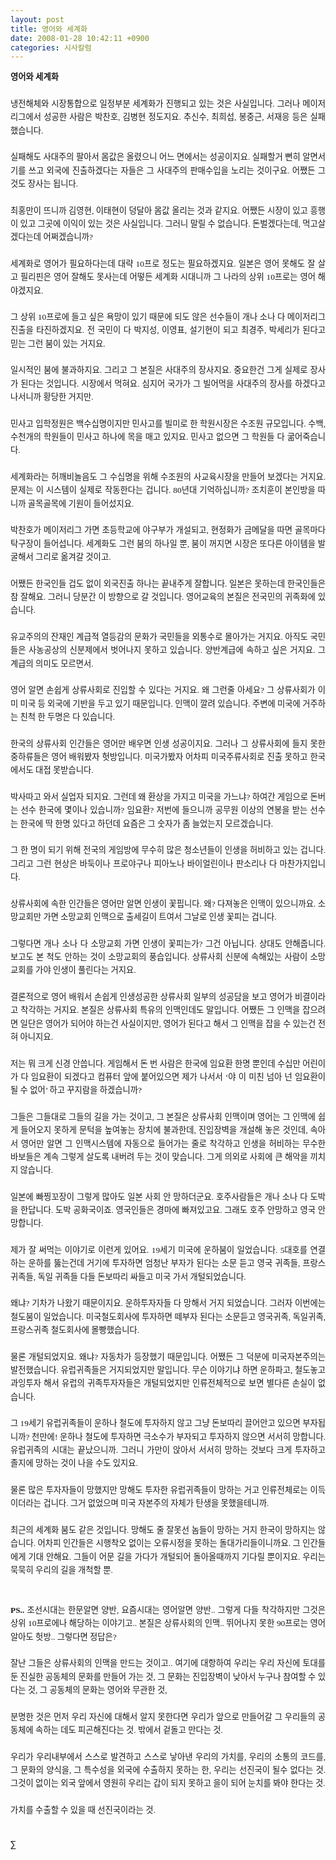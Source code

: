 ```yaml
---
layout: post
title: 영어와 세계화
date: 2008-01-28 10:42:11 +0900
categories: 시사칼럼
---
```

<P STYLE='font-family:"바탕";font-size:10.000pt;color:"#000000";text-align:justify;line-height:160%;text-indent:0.000px;margin-left:0.000px;margin-right:0.000px;margin-top:0.000px;margin-bottom:0.000px;'>
  <b>영어와 세계화</b>
</P>

<P STYLE='font-family:"바탕";font-size:10.000pt;color:"#000000";text-align:justify;line-height:160%;text-indent:0.000px;margin-left:0.000px;margin-right:0.000px;margin-top:0.000px;margin-bottom:0.000px;'>
  <BR />
</P>

<P STYLE='font-family:"바탕";font-size:10.000pt;color:"#000000";text-align:justify;line-height:160%;text-indent:0.000px;margin-left:0.000px;margin-right:0.000px;margin-top:0.000px;margin-bottom:0.000px;'>
  냉전해체와 시장통합으로 일정부분 세계화가 진행되고 있는 것은 사실입니다. 그러나 메이저리그에서 성공한 사람은 박찬호, 김병현 정도지요. 추신수, 최희섭, 봉중근, 서재응 등은 실패했습니다.
</P>

<P STYLE='font-family:"바탕";font-size:10.000pt;color:"#000000";text-align:justify;line-height:160%;text-indent:0.000px;margin-left:0.000px;margin-right:0.000px;margin-top:0.000px;margin-bottom:0.000px;'>
  <BR />
</P>

<P STYLE='font-family:"바탕";font-size:10.000pt;color:"#000000";text-align:justify;line-height:160%;text-indent:0.000px;margin-left:0.000px;margin-right:0.000px;margin-top:0.000px;margin-bottom:0.000px;'>
  실패해도 사대주의 팔아서 몸값은 올렸으니 어느 면에서는 성공이지요. 실패할거 뻔히 알면서 기를 쓰고 외국에 진출하겠다는 자들은 그 사대주의 판매수입을 노리는 것이구요. 어쨌든 그것도 장사는 됩니다.
</P>

<P STYLE='font-family:"바탕";font-size:10.000pt;color:"#000000";text-align:justify;line-height:160%;text-indent:0.000px;margin-left:0.000px;margin-right:0.000px;margin-top:0.000px;margin-bottom:0.000px;'>
  <BR />
</P>

<P STYLE='font-family:"바탕";font-size:10.000pt;color:"#000000";text-align:justify;line-height:160%;text-indent:0.000px;margin-left:0.000px;margin-right:0.000px;margin-top:0.000px;margin-bottom:0.000px;'>
  최홍만이 뜨니까 김영현, 이태현이 덩달아 몸값 올리는 것과 같지요. 어쨌든 시장이 있고 흥행이 있고 그곳에 이익이 있는 것은 사실입니다. 그러니 말릴 수 없습니다. 돈벌겠다는데, 먹고살겠다는데 어쩌겠습니까?
</P>

<P STYLE='font-family:"바탕";font-size:10.000pt;color:"#000000";text-align:justify;line-height:160%;text-indent:0.000px;margin-left:0.000px;margin-right:0.000px;margin-top:0.000px;margin-bottom:0.000px;'>
  <BR />
</P>

<P STYLE='font-family:"바탕";font-size:10.000pt;color:"#000000";text-align:justify;line-height:160%;text-indent:0.000px;margin-left:0.000px;margin-right:0.000px;margin-top:0.000px;margin-bottom:0.000px;'>
  세계화로 영어가 필요하다는데 대략 10프로 정도는 필요하겠지요. 일본은 영어 못해도 잘 살고 필리핀은 영어 잘해도 못사는데 어떻든 세계화 시대니까 그 나라의 상위 10프로는 영어 해야겠지요.
</P>

<P STYLE='font-family:"바탕";font-size:10.000pt;color:"#000000";text-align:justify;line-height:160%;text-indent:0.000px;margin-left:0.000px;margin-right:0.000px;margin-top:0.000px;margin-bottom:0.000px;'>
  <BR />
</P>

<P STYLE='font-family:"바탕";font-size:10.000pt;color:"#000000";text-align:justify;line-height:160%;text-indent:0.000px;margin-left:0.000px;margin-right:0.000px;margin-top:0.000px;margin-bottom:0.000px;'>
  그 상위 10프로에 들고 싶은 욕망이 있기 때문에 되도 않은 선수들이 개나 소나 다 메이저리그 진출을 타진하겠지요. 전 국민이 다 박지성, 이영표, 설기현이 되고 최경주, 박세리가 된다고 믿는 그런 붐이 있는 거지요.
</P>

<P STYLE='font-family:"바탕";font-size:10.000pt;color:"#000000";text-align:justify;line-height:160%;text-indent:0.000px;margin-left:0.000px;margin-right:0.000px;margin-top:0.000px;margin-bottom:0.000px;'>
  <BR />
</P>

<P STYLE='font-family:"바탕";font-size:10.000pt;color:"#000000";text-align:justify;line-height:160%;text-indent:0.000px;margin-left:0.000px;margin-right:0.000px;margin-top:0.000px;margin-bottom:0.000px;'>
  일시적인 붐에 불과하지요. 그리고 그 본질은 사대주의 장사지요. 중요한건 그게 실제로 장사가 된다는 것입니다. 시장에서 먹혀요. 심지어 국가가 그 빌어먹을 사대주의 장사를 하겠다고 나서니까 황당한 거지만.
</P>

<P STYLE='font-family:"바탕";font-size:10.000pt;color:"#000000";text-align:justify;line-height:160%;text-indent:0.000px;margin-left:0.000px;margin-right:0.000px;margin-top:0.000px;margin-bottom:0.000px;'>
  <BR />
</P>

<P STYLE='font-family:"바탕";font-size:10.000pt;color:"#000000";text-align:justify;line-height:160%;text-indent:0.000px;margin-left:0.000px;margin-right:0.000px;margin-top:0.000px;margin-bottom:0.000px;'>
  민사고 입학정원은 백수십명이지만 민사고를 빌미로 한 학원시장은 수조원 규모입니다. 수백, 수천개의 학원들이 민사고 하나에 목을 매고 있지요. 민사고 없으면 그 학원들 다 굶어죽습니다.
</P>

<P STYLE='font-family:"바탕";font-size:10.000pt;color:"#000000";text-align:justify;line-height:160%;text-indent:0.000px;margin-left:0.000px;margin-right:0.000px;margin-top:0.000px;margin-bottom:0.000px;'>
  <BR />
</P>

<P STYLE='font-family:"바탕";font-size:10.000pt;color:"#000000";text-align:justify;line-height:160%;text-indent:0.000px;margin-left:0.000px;margin-right:0.000px;margin-top:0.000px;margin-bottom:0.000px;'>
  세계화라는 허깨비놀음도 그 수십명을 위해 수조원의 사교육시장을 만들어 보겠다는 거지요. 문제는 이 시스템이 실제로 작동한다는 겁니다. 80년대 기억하십니까? 조치훈이 본인방을 따니까 골목골목에 기원이 들어섰지요.
</P>

<P STYLE='font-family:"바탕";font-size:10.000pt;color:"#000000";text-align:justify;line-height:160%;text-indent:0.000px;margin-left:0.000px;margin-right:0.000px;margin-top:0.000px;margin-bottom:0.000px;'>
  <BR />
</P>

<P STYLE='font-family:"바탕";font-size:10.000pt;color:"#000000";text-align:justify;line-height:160%;text-indent:0.000px;margin-left:0.000px;margin-right:0.000px;margin-top:0.000px;margin-bottom:0.000px;'>
  박찬호가 메이저리그 가면 초등학교에 야구부가 개설되고, 현정화가 금메달을 따면 골목마다 탁구장이 들어섭니다. 세계화도 그런 붐의 하나일 뿐, 붐이 꺼지면 시장은 또다른 아이템을 발굴해서 그리로 옮겨갈 것이고.
</P>

<P STYLE='font-family:"바탕";font-size:10.000pt;color:"#000000";text-align:justify;line-height:160%;text-indent:0.000px;margin-left:0.000px;margin-right:0.000px;margin-top:0.000px;margin-bottom:0.000px;'>
  <BR />
</P>

<P STYLE='font-family:"바탕";font-size:10.000pt;color:"#000000";text-align:justify;line-height:160%;text-indent:0.000px;margin-left:0.000px;margin-right:0.000px;margin-top:0.000px;margin-bottom:0.000px;'>
  어쨌든 한국인들 겁도 없이 외국진출 하나는 끝내주게 잘합니다. 일본은 못하는데 한국인들은 참 잘해요. 그러니 당분간 이 방향으로 갈 것입니다. 영어교육의 본질은 전국민의 귀족화에 있습니다.
</P>

<P STYLE='font-family:"바탕";font-size:10.000pt;color:"#000000";text-align:justify;line-height:160%;text-indent:0.000px;margin-left:0.000px;margin-right:0.000px;margin-top:0.000px;margin-bottom:0.000px;'>
  <BR />
</P>

<P STYLE='font-family:"바탕";font-size:10.000pt;color:"#000000";text-align:justify;line-height:160%;text-indent:0.000px;margin-left:0.000px;margin-right:0.000px;margin-top:0.000px;margin-bottom:0.000px;'>
  유교주의의 잔재인 계급적 열등감의 문화가 국민들을 외통수로 몰아가는 거지요. 아직도 국민들은 사농공상의 신분제에서 벗어나지 못하고 있습니다. 양반계급에 속하고 싶은 거지요. 그 계급의 의미도 모르면서.
</P>

<P STYLE='font-family:"바탕";font-size:10.000pt;color:"#000000";text-align:justify;line-height:160%;text-indent:0.000px;margin-left:0.000px;margin-right:0.000px;margin-top:0.000px;margin-bottom:0.000px;'>
  <BR />
</P>

<P STYLE='font-family:"바탕";font-size:10.000pt;color:"#000000";text-align:justify;line-height:160%;text-indent:0.000px;margin-left:0.000px;margin-right:0.000px;margin-top:0.000px;margin-bottom:0.000px;'>
  영어 알면 손쉽게 상류사회로 진입할 수 있다는 거지요. 왜 그런줄 아세요? 그 상류사회가 이미 미국 등 외국에 기반을 두고 있기 때문입니다. 인맥이 깔려 있습니다. 주변에 미국에 거주하는 친척 한 두명은 다 있습니다.
</P>

<P STYLE='font-family:"바탕";font-size:10.000pt;color:"#000000";text-align:justify;line-height:160%;text-indent:0.000px;margin-left:0.000px;margin-right:0.000px;margin-top:0.000px;margin-bottom:0.000px;'>
  <BR />
</P>

<P STYLE='font-family:"바탕";font-size:10.000pt;color:"#000000";text-align:justify;line-height:160%;text-indent:0.000px;margin-left:0.000px;margin-right:0.000px;margin-top:0.000px;margin-bottom:0.000px;'>
  한국의 상류사회 인간들은 영어만 배우면 인생 성공이지요. 그러나 그 상류사회에 들지 못한 중하류들은 영어 배워봤자 헛방입니다. 미국가봤자 어차피 미국주류사회로 진출 못하고 한국에서도 대접 못받습니다.
</P>

<P STYLE='font-family:"바탕";font-size:10.000pt;color:"#000000";text-align:justify;line-height:160%;text-indent:0.000px;margin-left:0.000px;margin-right:0.000px;margin-top:0.000px;margin-bottom:0.000px;'>
  <BR />
</P>

<P STYLE='font-family:"바탕";font-size:10.000pt;color:"#000000";text-align:justify;line-height:160%;text-indent:0.000px;margin-left:0.000px;margin-right:0.000px;margin-top:0.000px;margin-bottom:0.000px;'>
  박사따고 와서 실업자 되지요. 그런데 왜 환상을 가지고 미국을 가느냐? 하여간 게임으로 돈버는 선수 한국에 몇이나 있습니까? 임요환? 저번에 들으니까 공무원 이상의 연봉을 받는 선수는 한국에 딱 한명 있다고 하던데 요즘은 그 숫자가 좀 늘었는지 모르겠습니다.
</P>

<P STYLE='font-family:"바탕";font-size:10.000pt;color:"#000000";text-align:justify;line-height:160%;text-indent:0.000px;margin-left:0.000px;margin-right:0.000px;margin-top:0.000px;margin-bottom:0.000px;'>
  <BR />
</P>

<P STYLE='font-family:"바탕";font-size:10.000pt;color:"#000000";text-align:justify;line-height:160%;text-indent:0.000px;margin-left:0.000px;margin-right:0.000px;margin-top:0.000px;margin-bottom:0.000px;'>
  그 한 명이 되기 위해 전국의 게임방에 무수히 많은 청소년들이 인생을 허비하고 있는 겁니다. 그리고 그런 현상은 바둑이나 프로야구나 피아노나 바이얼린이나 판소리나 다 마찬가지입니다.
</P>

<P STYLE='font-family:"바탕";font-size:10.000pt;color:"#000000";text-align:justify;line-height:160%;text-indent:0.000px;margin-left:0.000px;margin-right:0.000px;margin-top:0.000px;margin-bottom:0.000px;'>
  <BR />
</P>

<P STYLE='font-family:"바탕";font-size:10.000pt;color:"#000000";text-align:justify;line-height:160%;text-indent:0.000px;margin-left:0.000px;margin-right:0.000px;margin-top:0.000px;margin-bottom:0.000px;'>
  상류사회에 속한 인간들은 영어만 알면 인생이 꽃핍니다. 왜? 다져놓은 인맥이 있으니까요. 소망교회만 가면 소망교회 인맥으로 출세길이 트여서 그날로 인생 꽃피는 겁니다.
</P>

<P STYLE='font-family:"바탕";font-size:10.000pt;color:"#000000";text-align:justify;line-height:160%;text-indent:0.000px;margin-left:0.000px;margin-right:0.000px;margin-top:0.000px;margin-bottom:0.000px;'>
  <BR />
</P>

<P STYLE='font-family:"바탕";font-size:10.000pt;color:"#000000";text-align:justify;line-height:160%;text-indent:0.000px;margin-left:0.000px;margin-right:0.000px;margin-top:0.000px;margin-bottom:0.000px;'>
  그렇다면 개나 소나 다 소망교회 가면 인생이 꽃피는가? 그건 아닙니다. 상대도 안해줍니다. 보고도 본 척도 안하는 것이 소망교회의 풍습입니다. 상류사회 신분에 속해있는 사람이 소망교회를 가야 인생이 풀린다는 거지요.
</P>

<P STYLE='font-family:"바탕";font-size:10.000pt;color:"#000000";text-align:justify;line-height:160%;text-indent:0.000px;margin-left:0.000px;margin-right:0.000px;margin-top:0.000px;margin-bottom:0.000px;'>
  <BR />
</P>

<P STYLE='font-family:"바탕";font-size:10.000pt;color:"#000000";text-align:justify;line-height:160%;text-indent:0.000px;margin-left:0.000px;margin-right:0.000px;margin-top:0.000px;margin-bottom:0.000px;'>
  결론적으로 영어 배워서 손쉽게 인생성공한 상류사회 일부의 성공담을 보고 영어가 비결이라고 착각하는 거지요. 본질은 상류사회 특유의 인맥인데도 말입니다. 어쨌든 그 인맥을 잡으려면 일단은 영어가 되어야 하는건 사실이지만, 영어가 된다고 해서 그 인맥을 잡을 수 있는건 전혀 아니지요.
</P>

<P STYLE='font-family:"바탕";font-size:10.000pt;color:"#000000";text-align:justify;line-height:160%;text-indent:0.000px;margin-left:0.000px;margin-right:0.000px;margin-top:0.000px;margin-bottom:0.000px;'>
  <BR />
</P>

<P STYLE='font-family:"바탕";font-size:10.000pt;color:"#000000";text-align:justify;line-height:160%;text-indent:0.000px;margin-left:0.000px;margin-right:0.000px;margin-top:0.000px;margin-bottom:0.000px;'>
  저는 뭐 크게 신경 안씁니다. 게임해서 돈 번 사람은 한국에 임요환 한명 뿐인데 수십만 어린이가 다 임요환이 되겠다고 컴퓨터 앞에 붙어있으면 제가 나서서 ‘야 이 미친 넘아 넌 임요환이 될 수 없어’ 하고 꾸지람을 하겠습니까?
</P>

<P STYLE='font-family:"바탕";font-size:10.000pt;color:"#000000";text-align:justify;line-height:160%;text-indent:0.000px;margin-left:0.000px;margin-right:0.000px;margin-top:0.000px;margin-bottom:0.000px;'>
  <BR />
</P>

<P STYLE='font-family:"바탕";font-size:10.000pt;color:"#000000";text-align:justify;line-height:160%;text-indent:0.000px;margin-left:0.000px;margin-right:0.000px;margin-top:0.000px;margin-bottom:0.000px;'>
  그들은 그들대로 그들의 길을 가는 것이고, 그 본질은 상류사회 인맥이며 영어는 그 인맥에 쉽게 들어오지 못하게 문턱을 높여놓는 장치에 불과한데, 진입장벽을 개설해 놓은 것인데, 속아서 영어만 알면 그 인맥시스템에 자동으로 들어가는 줄로 착각하고 인생을 허비하는 무수한 바보들은 계속 그렇게 살도록 내버려 두는 것이 맞습니다. 그게 의외로 사회에 큰 해악을 끼치지 않습니다.
</P>

<P STYLE='font-family:"바탕";font-size:10.000pt;color:"#000000";text-align:justify;line-height:160%;text-indent:0.000px;margin-left:0.000px;margin-right:0.000px;margin-top:0.000px;margin-bottom:0.000px;'>
  <BR />
</P>

<P STYLE='font-family:"바탕";font-size:10.000pt;color:"#000000";text-align:justify;line-height:160%;text-indent:0.000px;margin-left:0.000px;margin-right:0.000px;margin-top:0.000px;margin-bottom:0.000px;'>
  일본에 빠찡꼬장이 그렇게 많아도 일본 사회 안 망하더군요. 호주사람들은 개나 소나 다 도박을 한답니다. 도박 공화국이죠. 영국인들은 경마에 빠져있고요. 그래도 호주 안망하고 영국 안 망합니다.
</P>

<P STYLE='font-family:"바탕";font-size:10.000pt;color:"#000000";text-align:justify;line-height:160%;text-indent:0.000px;margin-left:0.000px;margin-right:0.000px;margin-top:0.000px;margin-bottom:0.000px;'>
  <BR />
</P>

<P STYLE='font-family:"바탕";font-size:10.000pt;color:"#000000";text-align:justify;line-height:160%;text-indent:0.000px;margin-left:0.000px;margin-right:0.000px;margin-top:0.000px;margin-bottom:0.000px;'>
  제가 잘 써먹는 이야기로 이런게 있어요. 19세기 미국에 운하붐이 일었습니다. 5대호를 연결하는 운하를 뚫는건데 거기에 투자하면 엄청난 부자가 된다는 소문 듣고 영국 귀족들, 프랑스 귀족들, 독일 귀족들 다들 돈보따리 싸들고 미국 가서 개털되었습니다.
</P>

<P STYLE='font-family:"바탕";font-size:10.000pt;color:"#000000";text-align:justify;line-height:160%;text-indent:0.000px;margin-left:0.000px;margin-right:0.000px;margin-top:0.000px;margin-bottom:0.000px;'>
  <BR />
</P>

<P STYLE='font-family:"바탕";font-size:10.000pt;color:"#000000";text-align:justify;line-height:160%;text-indent:0.000px;margin-left:0.000px;margin-right:0.000px;margin-top:0.000px;margin-bottom:0.000px;'>
  왜냐? 기차가 나왔기 때문이지요. 운하투자자들 다 망해서 거지 되었습니다. 그러자 이번에는 철도붐이 일었습니다. 미국철도회사에 투자하면 떼부자 된다는 소문듣고 영국귀족, 독일귀족, 프랑스귀족 철도회사에 몰빵했습니다.
</P>

<P STYLE='font-family:"바탕";font-size:10.000pt;color:"#000000";text-align:justify;line-height:160%;text-indent:0.000px;margin-left:0.000px;margin-right:0.000px;margin-top:0.000px;margin-bottom:0.000px;'>
  <BR />
</P>

<P STYLE='font-family:"바탕";font-size:10.000pt;color:"#000000";text-align:justify;line-height:160%;text-indent:0.000px;margin-left:0.000px;margin-right:0.000px;margin-top:0.000px;margin-bottom:0.000px;'>
  물론 개털되었지요. 왜냐? 자동차가 등장했기 때문입니다. 어쨌든 그 덕분에 미국자본주의는 발전했습니다. 유럽귀족들은 거지되었지만 말입니다. 무슨 이야기냐 하면 운하파고, 철도놓고 과잉투자 해서 유럽의 귀족투자자들은 개털되었지만 인류전체적으로 보면 별다른 손실이 없습니다.
</P>

<P STYLE='font-family:"바탕";font-size:10.000pt;color:"#000000";text-align:justify;line-height:160%;text-indent:0.000px;margin-left:0.000px;margin-right:0.000px;margin-top:0.000px;margin-bottom:0.000px;'>
  <BR />
</P>

<P STYLE='font-family:"바탕";font-size:10.000pt;color:"#000000";text-align:justify;line-height:160%;text-indent:0.000px;margin-left:0.000px;margin-right:0.000px;margin-top:0.000px;margin-bottom:0.000px;'>
  그 19세기 유럽귀족들이 운하나 철도에 투자하지 않고 그냥 돈보따리 끌어안고 있으면 부자됩니까? 천만에! 운하나 철도에 투자하면 극소수가 부자되고 투자하지 않으면 서서히 망합니다. 유럽귀족의 시대는 끝났으니까. 그러니 가만이 앉아서 서서히 망하는 것보다 크게 투자하고 졸지에 망하는 것이 나을 수도 있지요.
</P>

<P STYLE='font-family:"바탕";font-size:10.000pt;color:"#000000";text-align:justify;line-height:160%;text-indent:0.000px;margin-left:0.000px;margin-right:0.000px;margin-top:0.000px;margin-bottom:0.000px;'>
  <BR />
</P>

<P STYLE='font-family:"바탕";font-size:10.000pt;color:"#000000";text-align:justify;line-height:160%;text-indent:0.000px;margin-left:0.000px;margin-right:0.000px;margin-top:0.000px;margin-bottom:0.000px;'>
  물론 많은 투자자들이 망했지만 망해도 투자한 유럽귀족들이 망하는 거고 인류전체로는 이득이더라는 겁니다. 그거 없었으며 미국 자본주의 자체가 탄생을 못했을테니까.
</P>

<P STYLE='font-family:"바탕";font-size:10.000pt;color:"#000000";text-align:justify;line-height:160%;text-indent:0.000px;margin-left:0.000px;margin-right:0.000px;margin-top:0.000px;margin-bottom:0.000px;'>
  <BR />
</P>

<P STYLE='font-family:"바탕";font-size:10.000pt;color:"#000000";text-align:justify;line-height:160%;text-indent:0.000px;margin-left:0.000px;margin-right:0.000px;margin-top:0.000px;margin-bottom:0.000px;'>
  최근의 세계화 붐도 같은 것입니다. 망해도 줄 잘못선 놈들이 망하는 거지 한국이 망하지는 않습니다. 어차피 인간들은 시행착오 없이는 오류시정을 못하는 돌대가리들이니까요. 그 인간들에게 기대 안해요. 그들이 어문 길을 가다가 개털되어 돌아올때까지 기다릴 뿐이지요. 우리는 묵묵히 우리의 길을 개척할 뿐.
</P>

<P STYLE='font-family:"바탕";font-size:10.000pt;color:"#000000";text-align:justify;line-height:160%;text-indent:0.000px;margin-left:0.000px;margin-right:0.000px;margin-top:0.000px;margin-bottom:0.000px;'>
  <BR />
</P>

<P STYLE='font-family:"바탕";font-size:10.000pt;color:"#000000";text-align:justify;line-height:160%;text-indent:0.000px;margin-left:0.000px;margin-right:0.000px;margin-top:0.000px;margin-bottom:0.000px;'>
  <BR />
</P>

<P STYLE='font-family:"바탕";font-size:10.000pt;color:"#000000";text-align:justify;line-height:160%;text-indent:0.000px;margin-left:0.000px;margin-right:0.000px;margin-top:0.000px;margin-bottom:0.000px;'>
  <b>PS..</b> 조선시대는 한문알면 양반, 요즘시대는 영어알면 양반.. 그렇게 다들 착각하지만 그것은 상위 10프로에나 해당하는 이야기고.. 본질은 상류사회의 인맥.. 뛰어나지 못한 90프로는 영어 알아도 헛방.. 그렇다면 정답은?
</P>

<P STYLE='font-family:"바탕";font-size:10.000pt;color:"#000000";text-align:justify;line-height:160%;text-indent:0.000px;margin-left:0.000px;margin-right:0.000px;margin-top:0.000px;margin-bottom:0.000px;'>
  <BR />
</P>

<P STYLE='font-family:"바탕";font-size:10.000pt;color:"#000000";text-align:justify;line-height:160%;text-indent:0.000px;margin-left:0.000px;margin-right:0.000px;margin-top:0.000px;margin-bottom:0.000px;'>
  잘난 그들은 상류사회의 인맥을 만드는 것이고.. 여기에 대항하여 우리는 우리 자신에 토대를 둔 진실한 공동체의 문화를 만들어 가는 것, 그 문화는 진입장벽이 낮아서 누구나 참여할 수 있다는 것, 그 공동체의 문화는 영어와 무관한 것,
</P>

<P STYLE='font-family:"바탕";font-size:10.000pt;color:"#000000";text-align:justify;line-height:160%;text-indent:0.000px;margin-left:0.000px;margin-right:0.000px;margin-top:0.000px;margin-bottom:0.000px;'>
  <BR />
</P>

<P STYLE='font-family:"바탕";font-size:10.000pt;color:"#000000";text-align:justify;line-height:160%;text-indent:0.000px;margin-left:0.000px;margin-right:0.000px;margin-top:0.000px;margin-bottom:0.000px;'>
  분명한 것은 먼저 우리 자신에 대해서 알지 못한다면 우리가 앞으로 만들어갈 그 우리들의 공동체에 속하는 데도 피곤해진다는 것. 밖에서 겉돌고 만다는 것.
</P>

<P STYLE='font-family:"바탕";font-size:10.000pt;color:"#000000";text-align:justify;line-height:160%;text-indent:0.000px;margin-left:0.000px;margin-right:0.000px;margin-top:0.000px;margin-bottom:0.000px;'>
  <BR />
</P>

<P STYLE='font-family:"바탕";font-size:10.000pt;color:"#000000";text-align:justify;line-height:160%;text-indent:0.000px;margin-left:0.000px;margin-right:0.000px;margin-top:0.000px;margin-bottom:0.000px;'>
  우리가 우리내부에서 스스로 발견하고 스스로 낳아낸 우리의 가치를, 우리의 소통의 코드를, 그 문화의 양식을, 그 특수성을 외국에 수출하지 못하는 한, 우리는 선진국이 될수 없다는 것. 그것이 없이는 외국 앞에서 영원히 우리는 갑이 되지 못하고 을이 되어 눈치를 봐야 한다는 것.
</P>

<P STYLE='font-family:"바탕";font-size:10.000pt;color:"#000000";text-align:justify;line-height:160%;text-indent:0.000px;margin-left:0.000px;margin-right:0.000px;margin-top:0.000px;margin-bottom:0.000px;'>
  <BR />
</P>

<P STYLE='font-family:"바탕";font-size:10.000pt;color:"#000000";text-align:justify;line-height:160%;text-indent:0.000px;margin-left:0.000px;margin-right:0.000px;margin-top:0.000px;margin-bottom:0.000px;'>
  가치를 수출할 수 있을 때 선진국이라는 것.
</P>

<P STYLE='font-family:"한컴바탕";font-size:10.000pt;color:"#000000";text-align:justify;line-height:160%;text-indent:0.000px;margin-left:0.000px;margin-right:0.000px;margin-top:0.000px;margin-bottom:0.000px;'>
  <BR />
</P>

∑